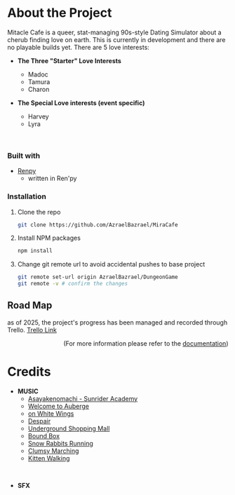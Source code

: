 <!-- READ ME --->
# About the Project
Mitacle Cafe is a queer, stat-managing 90s-style Dating Simulator about a cherub finding love on earth. This is currently in development and there are no playable builds yet.
There are 5 love interests:

- **The Three "Starter" Love Interests**
    - Madoc
    -  Tamura
    - Charon


- **The Special Love interests (event specific)**
    -  Harvey
    - Lyra

<br>

<!-- Project information -->
### Built with

- <a href="https://www.renpy.org/">Renpy </a>
    - written in Ren'py

### Installation
1. Clone the repo
   ```sh
   git clone https://github.com/AzraelBazrael/MiraCafe
   ```
2. Install NPM packages
   ```sh
   npm install
3. Change git remote url to avoid accidental pushes to base project
   ```sh
   git remote set-url origin AzraelBazrael/DungeonGame
   git remote -v # confirm the changes
<!-- <p align="right">(<a href="#readme-top">back to top</a>)</p>  -->


## Road Map
as of 2025, the project's progress has been managed and recorded through Trello. 
<a href="https://trello.com/b/3za6AD3a/miracle-cafe"> Trello Link </a>
<p align="right">(For more information please refer to the <a href="https://github.com/Azraelbazrael/MiraCafe/blob/main/DOCUMENTATION.md">documentation</a>)</p>

# Credits
- **MUSIC**
    - <a href="https://soundcloud.com/user-171730910-142490571/asayakenomachi-sunrider"> Asayakenomachi - Sunrider Academy </a> 
    - <a href="https://dova-s.jp/EN/bgm/play21096.html">Welcome to Auberge</a>
    - <a href="https://dova-s.jp/EN/bgm/play21055.html">on White Wings</a> 
    - <a href="https://dova-s.jp/EN/bgm/play21008.html">Despair </a>
    - <a href="https://dova-s.jp/EN/bgm/play21012.html"> Underground Shopping Mall </a> 
    - <a href="https://dova-s.jp/EN/bgm/play1599.html"> Bound Box 
    - <a href="https://amachamusic.chagasi.com/music_yukiusaginokakekko.html">Snow Rabbits Running</a>
    - <a href= "https://amachamusic.chagasi.com/music_dozikkomarch.html"> Clumsy Marching</a>
    - <a href="https://amachamusic.chagasi.com/music_konekonoosanpo.html"> Kitten Walking</a>

<br>

- **SFX**

